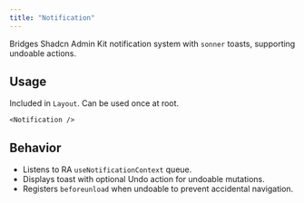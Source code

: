 ```yaml
---
title: "Notification"
---
```


Bridges Shadcn Admin Kit notification system with `sonner` toasts, supporting undoable actions.

## Usage

Included in `Layout`. Can be used once at root.

```tsx
<Notification />
```

## Behavior

- Listens to RA `useNotificationContext` queue.
- Displays toast with optional Undo action for undoable mutations.
- Registers `beforeunload` when undoable to prevent accidental navigation.
